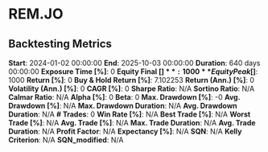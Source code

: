 # REM.JO

## Backtesting Metrics

**Start**: 2024-01-02 00:00:00
**End**: 2025-10-03 00:00:00
**Duration**: 640 days 00:00:00
**Exposure Time [%]**: 0
**Equity Final [$]**: 1000
**Equity Peak [$]**: 1000
**Return [%]**: 0
**Buy & Hold Return [%]**: 7.102253
**Return (Ann.) [%]**: 0
**Volatility (Ann.) [%]**: 0
**CAGR [%]**: 0
**Sharpe Ratio**: N/A
**Sortino Ratio**: N/A
**Calmar Ratio**: N/A
**Alpha [%]**: 0
**Beta**: 0
**Max. Drawdown [%]**: -0
**Avg. Drawdown [%]**: N/A
**Max. Drawdown Duration**: N/A
**Avg. Drawdown Duration**: N/A
**# Trades**: 0
**Win Rate [%]**: N/A
**Best Trade [%]**: N/A
**Worst Trade [%]**: N/A
**Avg. Trade [%]**: N/A
**Max. Trade Duration**: N/A
**Avg. Trade Duration**: N/A
**Profit Factor**: N/A
**Expectancy [%]**: N/A
**SQN**: N/A
**Kelly Criterion**: N/A
**SQN_modified**: N/A